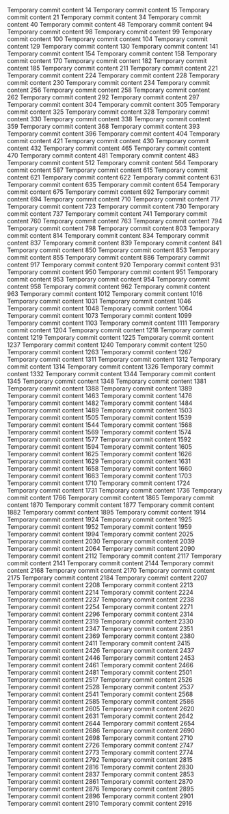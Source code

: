 Temporary commit content 14
Temporary commit content 15
Temporary commit content 21
Temporary commit content 34
Temporary commit content 40
Temporary commit content 48
Temporary commit content 94
Temporary commit content 98
Temporary commit content 99
Temporary commit content 100
Temporary commit content 104
Temporary commit content 129
Temporary commit content 130
Temporary commit content 141
Temporary commit content 154
Temporary commit content 158
Temporary commit content 170
Temporary commit content 182
Temporary commit content 185
Temporary commit content 211
Temporary commit content 221
Temporary commit content 224
Temporary commit content 228
Temporary commit content 230
Temporary commit content 234
Temporary commit content 256
Temporary commit content 258
Temporary commit content 262
Temporary commit content 292
Temporary commit content 297
Temporary commit content 304
Temporary commit content 305
Temporary commit content 325
Temporary commit content 328
Temporary commit content 330
Temporary commit content 338
Temporary commit content 359
Temporary commit content 368
Temporary commit content 393
Temporary commit content 396
Temporary commit content 404
Temporary commit content 421
Temporary commit content 430
Temporary commit content 432
Temporary commit content 465
Temporary commit content 470
Temporary commit content 481
Temporary commit content 483
Temporary commit content 512
Temporary commit content 564
Temporary commit content 587
Temporary commit content 615
Temporary commit content 621
Temporary commit content 622
Temporary commit content 631
Temporary commit content 635
Temporary commit content 654
Temporary commit content 675
Temporary commit content 692
Temporary commit content 694
Temporary commit content 710
Temporary commit content 717
Temporary commit content 723
Temporary commit content 730
Temporary commit content 737
Temporary commit content 741
Temporary commit content 760
Temporary commit content 763
Temporary commit content 794
Temporary commit content 798
Temporary commit content 803
Temporary commit content 814
Temporary commit content 834
Temporary commit content 837
Temporary commit content 839
Temporary commit content 841
Temporary commit content 850
Temporary commit content 853
Temporary commit content 855
Temporary commit content 886
Temporary commit content 917
Temporary commit content 920
Temporary commit content 931
Temporary commit content 950
Temporary commit content 951
Temporary commit content 953
Temporary commit content 954
Temporary commit content 958
Temporary commit content 962
Temporary commit content 963
Temporary commit content 1012
Temporary commit content 1016
Temporary commit content 1031
Temporary commit content 1046
Temporary commit content 1048
Temporary commit content 1064
Temporary commit content 1073
Temporary commit content 1099
Temporary commit content 1103
Temporary commit content 1111
Temporary commit content 1204
Temporary commit content 1218
Temporary commit content 1219
Temporary commit content 1225
Temporary commit content 1237
Temporary commit content 1240
Temporary commit content 1250
Temporary commit content 1263
Temporary commit content 1267
Temporary commit content 1311
Temporary commit content 1312
Temporary commit content 1314
Temporary commit content 1326
Temporary commit content 1332
Temporary commit content 1344
Temporary commit content 1345
Temporary commit content 1348
Temporary commit content 1381
Temporary commit content 1388
Temporary commit content 1389
Temporary commit content 1463
Temporary commit content 1476
Temporary commit content 1482
Temporary commit content 1484
Temporary commit content 1489
Temporary commit content 1503
Temporary commit content 1505
Temporary commit content 1539
Temporary commit content 1544
Temporary commit content 1568
Temporary commit content 1569
Temporary commit content 1574
Temporary commit content 1577
Temporary commit content 1592
Temporary commit content 1594
Temporary commit content 1605
Temporary commit content 1625
Temporary commit content 1626
Temporary commit content 1629
Temporary commit content 1631
Temporary commit content 1658
Temporary commit content 1660
Temporary commit content 1663
Temporary commit content 1703
Temporary commit content 1710
Temporary commit content 1724
Temporary commit content 1731
Temporary commit content 1736
Temporary commit content 1766
Temporary commit content 1865
Temporary commit content 1870
Temporary commit content 1877
Temporary commit content 1882
Temporary commit content 1895
Temporary commit content 1914
Temporary commit content 1924
Temporary commit content 1925
Temporary commit content 1952
Temporary commit content 1959
Temporary commit content 1994
Temporary commit content 2025
Temporary commit content 2030
Temporary commit content 2039
Temporary commit content 2064
Temporary commit content 2090
Temporary commit content 2112
Temporary commit content 2117
Temporary commit content 2141
Temporary commit content 2144
Temporary commit content 2168
Temporary commit content 2170
Temporary commit content 2175
Temporary commit content 2184
Temporary commit content 2207
Temporary commit content 2208
Temporary commit content 2213
Temporary commit content 2214
Temporary commit content 2224
Temporary commit content 2237
Temporary commit content 2238
Temporary commit content 2254
Temporary commit content 2271
Temporary commit content 2296
Temporary commit content 2314
Temporary commit content 2319
Temporary commit content 2330
Temporary commit content 2347
Temporary commit content 2351
Temporary commit content 2369
Temporary commit content 2380
Temporary commit content 2411
Temporary commit content 2415
Temporary commit content 2426
Temporary commit content 2437
Temporary commit content 2446
Temporary commit content 2453
Temporary commit content 2461
Temporary commit content 2466
Temporary commit content 2481
Temporary commit content 2501
Temporary commit content 2517
Temporary commit content 2526
Temporary commit content 2528
Temporary commit content 2537
Temporary commit content 2541
Temporary commit content 2568
Temporary commit content 2585
Temporary commit content 2586
Temporary commit content 2605
Temporary commit content 2620
Temporary commit content 2631
Temporary commit content 2642
Temporary commit content 2644
Temporary commit content 2654
Temporary commit content 2686
Temporary commit content 2690
Temporary commit content 2698
Temporary commit content 2710
Temporary commit content 2726
Temporary commit content 2747
Temporary commit content 2773
Temporary commit content 2774
Temporary commit content 2792
Temporary commit content 2815
Temporary commit content 2816
Temporary commit content 2830
Temporary commit content 2837
Temporary commit content 2853
Temporary commit content 2861
Temporary commit content 2870
Temporary commit content 2876
Temporary commit content 2895
Temporary commit content 2896
Temporary commit content 2901
Temporary commit content 2910
Temporary commit content 2916
